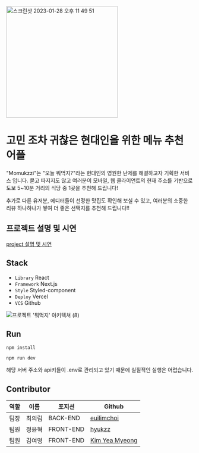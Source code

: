 <img width="300" alt="스크린샷 2023-01-28 오후 11 49 51" src="https://user-images.githubusercontent.com/81045794/218673673-a25040f5-1e25-4d54-93c5-5677334f5e9e.png">

# 고민 조차 귀찮은 현대인을 위한 메뉴 추천 어플

"Momukzzi"는 "오늘 뭐먹지?"라는 현대인의 영원한 난제를 해결하고자 기획한 서비스 입니다.
묻고 따지지도 않고 여러분이 모바일, 웹 클라이언트의 현재 주소를 기반으로 도보 5~10분 거리의 식당 중 1곳을 추천해 드립니다!

추가로 다른 유저분, 에디터들이 선정한 맛집도 확인해 보실 수 있고, 여러분의 소중한 리뷰 하나하나가 쌓여 더 좋은 선택지를 추천해 드립니다!!

## 프로젝트 설명 및 시연

<a href="https://younhyuk.notion.site/younhyuk/momukzzi-1734abf1775d4403a4650a70a759ec17" target="_blank" >project 설명 및 시연</a>

## Stack

- `Library` React
- `Framework` Next.js
- `Style` Styled-component
- `Deploy` Vercel
- `VCS` Github

![프로젝트 '뭐먹지' 아키텍쳐 (8)](https://user-images.githubusercontent.com/81045794/162653808-5a68a78b-4d16-4ddf-9299-22a310589da9.png)

## Run

```
npm install

npm run dev
```

해당 서버 주소와 api키들이 .env로 관리되고 있기 때문에 실질적인 실행은 어렵습니다.

## Contributor

| 역할 | 이름   | 포지션    | Github                                      |
| ---- | ------ | --------- | ------------------------------------------- |
| 팀장 | 최의림 | BACK-END  | [euilimchoi](https://github.com/EuilimChoi) |
| 팀원 | 정윤혁 | FRONT-END | [hyukzz](https://github.com/hyukzz)         |
| 팀원 | 김여명 | FRONT-END | [Kim Yea Myeong](https://github.com/yomae)  |
